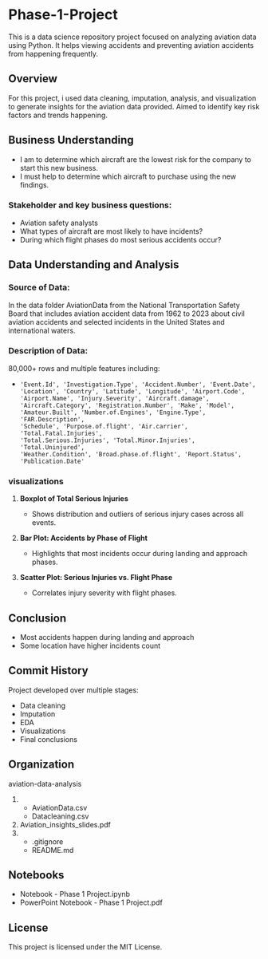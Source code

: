 # Phase-1-Project
This is a data science repository project focused on analyzing aviation data using Python. It helps viewing accidents and preventing aviation accidents from happening frequently.
## Overview
For this project, i used data cleaning, imputation, analysis, and visualization to generate insights for the aviation data provided.  Aimed to identify key risk factors and trends happening.
## Business Understanding
- I am to determine which aircraft are the lowest risk for the company to start this new business.
- I must help to determine which aircraft to purchase using the new findings.
###  Stakeholder and key business questions:
- Aviation safety analysts
- What types of aircraft are most likely to have incidents?
- During which flight phases do most serious accidents occur?
## Data Understanding and Analysis
### Source of Data:
In the data folder AviationData from the National Transportation Safety Board that includes aviation accident data from 1962 to 2023 about civil aviation accidents and selected incidents in the United States and international waters.
### Description of Data:
80,000+ rows and multiple features including:
 -     'Event.Id', 'Investigation.Type', 'Accident.Number', 'Event.Date',
       'Location', 'Country', 'Latitude', 'Longitude', 'Airport.Code',
       'Airport.Name', 'Injury.Severity', 'Aircraft.damage',
       'Aircraft.Category', 'Registration.Number', 'Make', 'Model',
       'Amateur.Built', 'Number.of.Engines', 'Engine.Type', 'FAR.Description',
       'Schedule', 'Purpose.of.flight', 'Air.carrier', 'Total.Fatal.Injuries',
       'Total.Serious.Injuries', 'Total.Minor.Injuries', 'Total.Uninjured',
       'Weather.Condition', 'Broad.phase.of.flight', 'Report.Status',
       'Publication.Date'
###  visualizations
1. **Boxplot of Total Serious Injuries**
    - Shows distribution and outliers of serious injury cases across all events.

2. **Bar Plot: Accidents by Phase of Flight**
    - Highlights that most incidents occur during landing and approach phases.

3. **Scatter Plot: Serious Injuries vs. Flight Phase**
    -  Correlates injury severity with flight phases.
## Conclusion
  - Most accidents happen during landing and approach
  - Some location have higher incidents count
##  Commit History

Project developed over multiple stages:
  - Data cleaning
  - Imputation
  - EDA
  - Visualizations
  - Final conclusions
## Organization
aviation-data-analysis
 1. - AviationData.csv
    - Datacleaning.csv
 2. Aviation_insights_slides.pdf
 3.  - .gitignore
      - README.md
## Notebooks
  - Notebook - Phase 1 Project.ipynb
  - PowerPoint Notebook - Phase 1 Project.pdf 
## License
This project is licensed under the MIT License.


